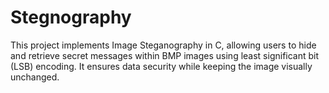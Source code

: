 # Stegnography
This project implements Image Steganography in C, allowing users to hide and retrieve secret messages within BMP images using least significant bit (LSB) encoding. It ensures data security while keeping the image visually unchanged.
